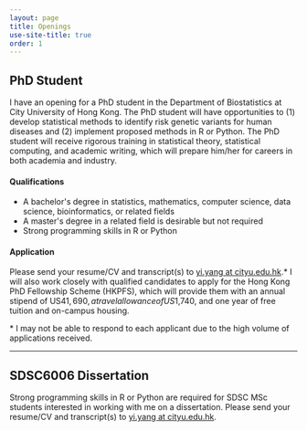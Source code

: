 ```yaml
---
layout: page
title: Openings
use-site-title: true
order: 1
---
```


## PhD Student

I have an opening for a PhD student in the Department of Biostatistics at City University of Hong Kong. The PhD student will have opportunities to (1) develop statistical methods to identify risk genetic variants for human diseases and (2) implement proposed methods in R or Python. The PhD student will receive rigorous training in statistical theory, statistical computing, and academic writing, which will prepare him/her for careers in both academia and industry.

#### Qualifications
- A bachelor's degree in statistics, mathematics, computer science, data science, bioinformatics, or related fields
- A master's degree in a related field is desirable but not required
- Strong programming skills in R or Python

#### Application

Please send your resume/CV and transcript(s) to [yi.yang at cityu.edu.hk](mailto:yi.yang@cityu.edu.hk).* I will also work closely with qualified candidates to apply for the Hong Kong PhD Fellowship Scheme (HKPFS), which will provide them with an annual stipend of US$41,690, a travel allowance of US$1,740, and one year of free tuition and on-campus housing. 

\* I may not be able to respond to each applicant due to the high volume of applications received.

---

## SDSC6006 Dissertation

Strong programming skills in R or Python are required for SDSC MSc students interested in working with me on a dissertation. Please send your resume/CV and transcript(s) to [yi.yang at cityu.edu.hk](mailto:yi.yang@cityu.edu.hk).
